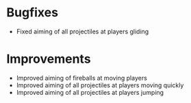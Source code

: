 # Bugfixes
* Fixed aiming of all projectiles at players gliding
# Improvements
* Improved aiming of fireballs at moving players
* Improved aiming of all projectiles at players moving quickly
* Improved aiming of all projectiles at players jumping
